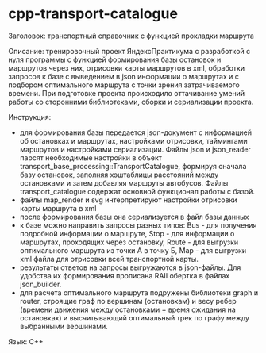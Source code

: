 # cpp-transport-catalogue

Заголовок: транспортный справочник с функцией прокладки маршрута

Описание: тренировочный проект ЯндексПрактикума с разработкой с нуля программы с функцией формирования базы остановок и маршрутов через них, отрисовки карты маршрутов в xml, обработки запросов к базе с выведением в json информации о маршрутах и с подбором оптимального маршрута с точки зрения затрачиваемого времени. При подготовке проекта происходило оттачивание умений работы со сторонними библиотеками, сборки и сериализации проекта.

Инструкция:
- для формирования базы передается json-документ с информацией об остановках и маршрутах, настройками отрисовки, таймингами маршрутов и настройками сериализации. Файлы json и json_reader парсят необходимые настройки в объект transport_base_processing::TransportCatalogue, формируя сначала базу остановок, заполняя хэштаблицы расстояний между остановками и затем добавляя маршруты автобусов. Файлы transport_catalogue содержат основной функционал работы с базой.
- файлы map_render и svg интерпретируют настройки отрисовки карты маршрута в xml
- после формирования базы она сериализуется в файл базы данных
- к базе можно направить запросы разных типов: Bus - для получения подробной информации о маршруте, Stop - для информации о маршрутах, проходящих через остановку, Route - для выгрузки оптимального маршрута из точки А в точку Б, Map - для выгрузки xml файла для отрисовки всей транспортной карты.
- результаты ответов на запросы выгружаются в json-файлы. Для удобства их формирования прописана RAII обертка в файлах json_builder.
- для расчета оптимального маршрута подружены библиотеки graph и router, строящие граф по вершинам (остановкам) и весу ребер (времени движения между остановками + время ожидания на остановках) и высчитывающий оптимальный трек по графу между выбранными вершинами.

Язык: С++
